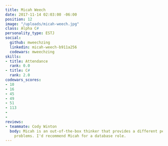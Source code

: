 ```yaml
---
title: Micah Weech
date: 2017-11-14 02:03:00 -06:00
position: 12
image: "/uploads/micah-weech.jpg"
class: Alpha C#
personality_type: ESTJ
social:
  github: mweechzing
  linkedin: micah-weech-b911a256
  codewars: mweechzing
skills:
- title: Attendance
  rank: 0.0
- title: C#
  rank: 2.0
codewars_scores:
- 10
- 16
- 45
- 49
- 51
- 113
- 
- 
reviews:
- teammate: Cody Winton
  body: Micah is an out-of-the-box thinker that provides a different perspective to
    problems. I'd recommend Micah for a database role.
---
```


